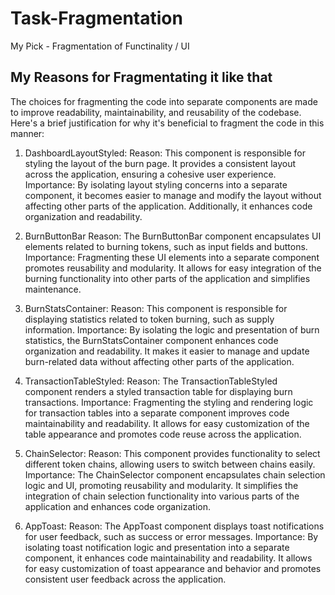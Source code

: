 # Task-Fragmentation

My Pick - Fragmentation of Functinality / UI

## My Reasons for Fragmentating it like that

The choices for fragmenting the code into separate components are made to improve readability, maintainability, and reusability of the codebase. Here's a brief justification for why it's beneficial to fragment the code in this manner:

1. DashboardLayoutStyled:
Reason: This component is responsible for styling the layout of the burn page. It provides a consistent layout across the application, ensuring a cohesive user experience.
Importance: By isolating layout styling concerns into a separate component, it becomes easier to manage and modify the layout without affecting other parts of the application. Additionally, it enhances code organization and readability.

2. BurnButtonBar
Reason: The BurnButtonBar component encapsulates UI elements related to burning tokens, such as input fields and buttons.
Importance: Fragmenting these UI elements into a separate component promotes reusability and modularity. It allows for easy integration of the burning functionality into other parts of the application and simplifies maintenance.

3. BurnStatsContainer:
Reason: This component is responsible for displaying statistics related to token burning, such as supply information.
Importance: By isolating the logic and presentation of burn statistics, the BurnStatsContainer component enhances code organization and readability. It makes it easier to manage and update burn-related data without affecting other parts of the application.

4. TransactionTableStyled:
Reason: The TransactionTableStyled component renders a styled transaction table for displaying burn transactions.
Importance: Fragmenting the styling and rendering logic for transaction tables into a separate component improves code maintainability and readability. It allows for easy customization of the table appearance and promotes code reuse across the application.

5. ChainSelector:
Reason: This component provides functionality to select different token chains, allowing users to switch between chains easily.
Importance: The ChainSelector component encapsulates chain selection logic and UI, promoting reusability and modularity. It simplifies the integration of chain selection functionality into various parts of the application and enhances code organization.

6. AppToast:
Reason: The AppToast component displays toast notifications for user feedback, such as success or error messages.
Importance: By isolating toast notification logic and presentation into a separate component, it enhances code maintainability and readability. It allows for easy customization of toast appearance and behavior and promotes consistent user feedback across the application.
